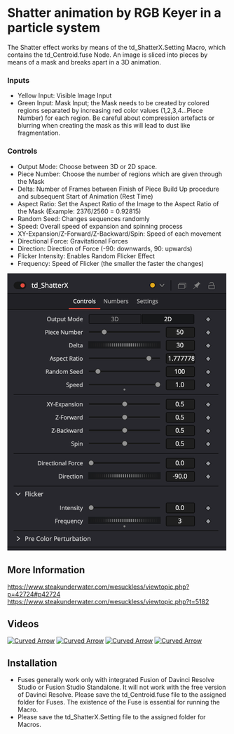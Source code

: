 # Shatter animation by RGB Keyer in a particle system
The Shatter effect works by means of the td_ShatterX.Setting Macro, which contains the td_Centroid.fuse Node. An image is sliced into pieces by means of a mask and breaks apart in a 3D animation. 

### Inputs
- Yellow Input: Visible Image Input
- Green Input: Mask Input; the Mask needs to be created by colored regions separated by increasing red color values (1,2,3,4...Piece Number) for each region. Be careful about compression artefacts or blurring when creating the mask as this will lead to dust like fragmentation.

### Controls
- Output Mode: Choose between 3D or 2D space. 
- Piece Number: Choose the number of regions which are given through the Mask
- Delta: Number of Frames between Finish of Piece Build Up procedure and subsequent Start of Animation (Rest Time)
- Aspect Ratio: Set the Aspect Ratio of the Image to the Aspect Ratio of the Mask (Example: 2376/2560 = 0.92815)
- Random Seed: Changes sequences randomly   
- Speed: Overall speed of expansion and spinning process
- XY-Expansion/Z-Forward/Z-Backward/Spin: Speed of each movement
- Directional Force: Gravitational Forces
- Direction: Direction of Force (-90: downwards, 90: upwards)
- Flicker Intensity: Enables Random Flicker Effect
- Frequency: Speed of Flicker (the smaller the faster the changes)

<img src="https://github.com/Tida-Support/Shatter-animation-by-RGB-Keyer-in-a-particle-system/blob/main/td_ShatterX.png" width="500">

## More Information
https://www.steakunderwater.com/wesuckless/viewtopic.php?p=42724#p42724
https://www.steakunderwater.com/wesuckless/viewtopic.php?t=5182

## Videos
[![Curved Arrow](https://img.youtube.com/vi/TOhu2x8iP1Q/0.jpg)](https://www.youtube.com/watch?v=TOhu2x8iP1Q)
[![Curved Arrow](https://img.youtube.com/vi/OfnXWhvGQFg/0.jpg)](https://www.youtube.com/watch?v=OfnXWhvGQFg)
[![Curved Arrow](https://img.youtube.com/vi/6INo5jxwMTU/0.jpg)](https://www.youtube.com/watch?v=6INo5jxwMTU)
[![Curved Arrow](https://img.youtube.com/vi/d3qIP1O7GM8/0.jpg)](https://www.youtube.com/watch?v=d3qIP1O7GM8)

## Installation
- Fuses generally work only with integrated Fusion of Davinci Resolve Studio or Fusion Studio Standalone. It will not work with the free version of Davinci Resolve. Please save the td_Centroid.fuse file to the assigned folder for Fuses. The existence of the Fuse is essential for running the Macro.
- Please save the td_ShatterX.Setting file to the assigned folder for Macros.

